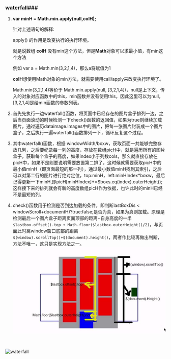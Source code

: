 ### waterfall###

1. **var minH = Math.min.apply(null,colH);**

   针对上述语句的解释:

   apply() 的作用是改变执行的执行环境。

   就是说数组 **colH** 没有min这个方法，但是**Math**对象可以求最小值，有min这个方法

   例如 var a = Math.min(3,2,1,4)，那么a将赋值为1

   **colH**想使用Math对象的min方法，就需要使用call/apply来改变执行环境了。

   Math.min(3,2,1,4)等价于 Math.min.apply(null, [3,2,1,4])，null是上下文，传入的对象对应函数中的this，min函数并没有使用this，因此这里可以为null，[3,2,1,4]是给min函数的参数列表。

2. 首先先执行一边waterfall()函数，将页面中已经存在的图片盒子排列一边，之后当页面滚动的时候检测一下check()函数的返回值，如果为true则继续加载图片，通过遍历dataimage.images中的图片，把每一张图片封装成一个图片盒子，之后执行一遍waterfall()函数排列一下，循环反复这个过程。

3. 其中waterfall()函数，根据 windowWidth/boxw，获取页面一共能够完整存放几列，之后要纪录每一列的高度，存放在数组picH中，就是遍历所有的图片盒子，获取每个盒子的高度，如果index小于列数cols，那么就直接存放在picH中，如果不是则要说明需要放置第二排了，这时候就需要获取picH中的最小值minH（即页面最短的那一列），通过最小数值minH找到其索引，之后可以对第二行的图片进行绝对定位，top:minH，left:minHIndex*boxw，最后记得更新一下minH,即picH[minHIndex]+=$boxs.eq(index).outerHeight();这样接下来的排列就会有新的高度数组picH作为依据，也许此时的minH已经不是最短的列。

4. check()函数用于检测是否到达加载的条件，即判断lastBoxDis < windowScroll+documentH)?true:false;是否为真，如果为真则加载。原理是检测最后一个图片盒子距离页面顶部的距离+自身高度的一半`$lastbox.offset().top + Math.floor($lastbox.outerHeight()/2)`，与页面此时离window窗口底部的距离`$(window).scrollTop()+$(document).height()`，两者作比较再做出判断，方法不唯一，这只是实现方法之一。![加载条件演示图](加载条件演示图.jpg)

   ​


![waterfall](waterfall.gif)